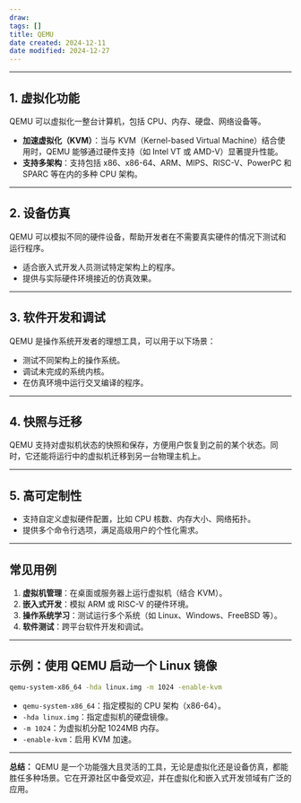 ```yaml
---
draw:
tags: []
title: QEMU
date created: 2024-12-11
date modified: 2024-12-27
---
```




---

## 1. **虚拟化功能**

QEMU 可以虚拟化一整台计算机，包括 CPU、内存、硬盘、网络设备等。

- **加速虚拟化（KVM）**：当与 KVM（Kernel-based Virtual Machine）结合使用时，QEMU 能够通过硬件支持（如 Intel VT 或 AMD-V）显著提升性能。
- **支持多架构**：支持包括 x86、x86-64、ARM、MIPS、RISC-V、PowerPC 和 SPARC 等在内的多种 CPU 架构。

---

## 2. **设备仿真**

QEMU 可以模拟不同的硬件设备，帮助开发者在不需要真实硬件的情况下测试和运行程序。

- 适合嵌入式开发人员测试特定架构上的程序。
- 提供与实际硬件环境接近的仿真效果。

---

## 3. **软件开发和调试**

QEMU 是操作系统开发者的理想工具，可以用于以下场景：

- 测试不同架构上的操作系统。
- 调试未完成的系统内核。
- 在仿真环境中运行交叉编译的程序。

---

## 4. **快照与迁移**

QEMU 支持对虚拟机状态的快照和保存，方便用户恢复到之前的某个状态。同时，它还能将运行中的虚拟机迁移到另一台物理主机上。

---

## 5. **高可定制性**

- 支持自定义虚拟硬件配置，比如 CPU 核数、内存大小、网络拓扑。
- 提供多个命令行选项，满足高级用户的个性化需求。

---

## 常见用例

1. **虚拟机管理**：在桌面或服务器上运行虚拟机（结合 KVM）。
2. **嵌入式开发**：模拟 ARM 或 RISC-V 的硬件环境。
3. **操作系统学习**：测试运行多个系统（如 Linux、Windows、FreeBSD 等）。
4. **软件测试**：跨平台软件开发和调试。

---

## 示例：使用 QEMU 启动一个 Linux 镜像

```bash
qemu-system-x86_64 -hda linux.img -m 1024 -enable-kvm
```

- `qemu-system-x86_64`：指定模拟的 CPU 架构（x86-64）。
- `-hda linux.img`：指定虚拟机的硬盘镜像。
- `-m 1024`：为虚拟机分配 1024MB 内存。
- `-enable-kvm`：启用 KVM 加速。

---

**总结：** QEMU 是一个功能强大且灵活的工具，无论是虚拟化还是设备仿真，都能胜任多种场景。它在开源社区中备受欢迎，并在虚拟化和嵌入式开发领域有广泛的应用。
